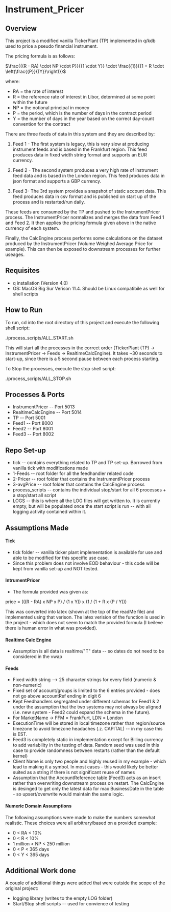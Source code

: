 # Instrument_Pricer

## Overview

This project is a modified vanilla TickerPlant (TP) implemented in q/kdb used to price a pseudo financial instrument.

The pricing formula is as follows:

$\frac{{(R - RA) \cdot NP \cdot P}}{{1 \cdot Y}} \cdot \frac{{1}}{{1 + R \cdot \left(\frac{{P}}{{Y}}\right)}}$

where:
- RA = the rate of interest
- R = the reference rate of interest in Libor, determined at some point within the future
- NP = the notional principal in money
- P = the period, which is the number of days in the contract period
- Y = the number of days in the year based on the correct day-count convention for the contract

There are three feeds of data in this system and they are described by:

1. Feed 1 - The first system is legacy, this is very slow at producing instrument feeds and is based in the Frankfurt region. This feed produces data in fixed width string format and supports an EUR currency.

2. Feed 2 - The second system produces a very high rate of instrument feed data and is based in the London region. This feed produces data in json format and supports a GBP currency.

3. Feed 3- The 3rd system provides a snapshot of static account data. This feed produces data in csv format and is published on start up of the process and is restarted/run daily.

These feeds are consumed by the TP and pushed to the InstrumentPricer process. The InstrumentPricer normalizes and merges the data from Feed 1 and Feed 2. It then applies the pricing formula given above in the native currency of each system.

Finally, the CalcEngine process performs some calculations on the dataset produced by the InstrumentPricer (Volume Weighed Average Price for example). This can then be exposed to downstream processes for further useages.

## Requisites 
- q installation (Version 4.0)
- OS: MacOS Big Sur Verison 11.4. Should be Linux compatibile as well for shell scripts

## How to Run 

To run, cd into the root directory of this project and execute the following shell script:

./process_scripts/ALL_START.sh   

This will start all the processes in the correct order (TickerPlant (TP) -> InstrumentPricer -> Feeds -> RealtimeCalcEngine). It takes ~30 seconds to start-up, since there is a 5 second pause between each process starting.

To Stop the processes, execute the stop shell script:

./process_scripts/ALL_STOP.sh   

## Processes & Ports

- InstrumentPricer -- Port 5013
- RealtimeCalcEngine -- Port 5014
- TP -- Port 5001
- Feed1 -- Port 8000
- Feed2 -- Port 8001
- Feed3 -- Port 8002

## Repo Set-up
- tick -- contains everything related to TP and TP set-up. Borrowed from vanilla tick with modifications made
- 1-Feeds -- root folder for all the feedhandler related code
- 2-Pricer -- root folder that contains the InstrumentPricer process
- 3-avgPrice -- root folder that contains the CalcEngine process
- process_scripts -- contains the individual stop/start for all 6 processes + a stop/start all script
- LOGS -- this is where all the LOG files will get written to. It is currently empty, but will be populated once the start script is run -- with all logging activity contained within it.

## Assumptions Made

#### Tick
- tick folder -- vanilla ticker plant implementation is available for use and able to be modified for this specific use case. 
- Since this problem does not involve EOD behaviour - this code will be kept from vanilla set-up and NOT tested.

#### IntrumentPricer
- The formula provided was given as:

price = (((R - RA) x NP x P) / (1 x Y)) x (1 / (1 + R x (P / Y)))

This was converted into latex (shown at the top of the readMe file) and implemented using that verison. The latex verision of the function is used in the project - which does not seem to match the provided formula (I beileve there is human error in what was provided).

#### Realtime Calc Engine
- Assumption is all data is realtime/"T" data -- so dates do not need to be considered in the vwap
#### Feeds
- Fixed width string --> 25 character strings for every field (numeric & non-numeric)
- Fixed set of account/groups is limited to the 6 entries provided - does not go above accountRef ending in digit 6
- Kept Feedhandlers segregated under different schemas for Feed1 & 2 under the assumption that the two systems may not always be aligned (i.e. new system - Feed2 could expand the schema in the future).
- For MarketName -> FFM = FrankFurt, LDN = London
- ExecutionTime will be stored in local timezone rather than region/source timezone to avoid timezone headaches (.z. CAPITAL) -- in my case this is EST.
- Feed3 is completely static in implementation except for Billing currency to add variability in the testing of data. Random seed was used in this case to provide randomness between restarts (rather than the default kernel)
- Client Name is only two people and highly reused in my example - which lead to making it a symbol. In most cases - this would likely be better suited as a string if there is not significant reuse of names
- Assumption that the AccountReference table (Feed3) acts as an insert rather than overwriting downstream process on restart. The CalcEngine is desinged to get only the latest data for max BusinessDate in the table - so upsert/overwrite would maintain the same logic.

#### Numeric Domain Assumptions
The following assumptions were made to make the numbers somewhat realistic. These choices were all arbitrary/based on a provided example:

- 0 < RA < 10%
- 0 < R < 10%
- 1 million < NP < 250 million
- 0 < P < 365 days
- 0 < Y < 365 days

## Additional Work done
A couple of additional things were added that were outside the scope of the original project:
- logging library (writes to the empty LOG folder)
- Start/Stop shell scripts -- used for convience of testing

